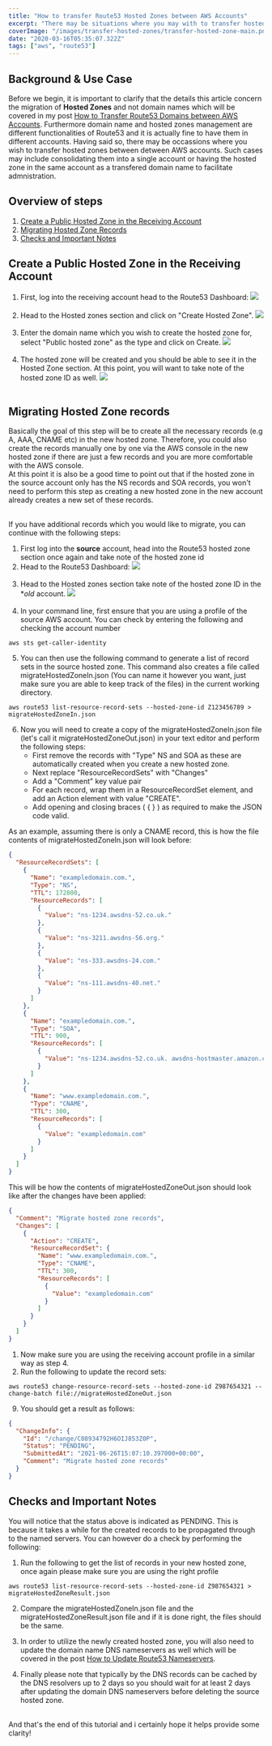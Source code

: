 ```yaml
---
title: "How to transfer Route53 Hosted Zones between AWS Accounts"
excerpt: "There may be situations where you may with to transfer hosted zones between AWS accounts, this article attempts to show how it can be done"
coverImage: "/images/transfer-hosted-zones/transfer-hosted-zone-main.png"
date: "2020-03-16T05:35:07.322Z"
tags: ["aws", "route53"]
---
```


## Background & Use Case

Before we begin, it is important to clarify that the details this article concern the migration of **Hosted Zones** and not domain names which will be covered in my post [How to Transfer Route53 Domains between AWS Accounts](/posts/transfer-aws-domains-between-accounts). Furthermore domain name and hosted zones management are different functionalities of Route53 and it is actually fine to have them in different accounts. Having said so, there may be occassions where you wish to transfer hosted zones between detween AWS accounts. Such cases may include consolidating them into a single account or having the hosted zone in the same account as a transfered domain name to facilitate admnistration.

## Overview of steps

1. [Create a Public Hosted Zone in the Receiving Account](#create-hosted-zone)
2. [Migrating Hosted Zone Records](#migrate-records)
3. [Checks and Important Notes](#checks-and-notes)

<a name="create-hosted-zone"></a>

## Create a Public Hosted Zone in the Receiving Account

1. First, log into the receiving account head to the Route53 Dashboard:
   <img src="/images/transfer-hosted-zones/find-route53.png"/>
   </br></br>
2. Head to the Hosted zones section and click on "Create Hosted Zone".
   <img src="/images/transfer-hosted-zones/create-hosted-zone.png"/>
   </br></br>
3. Enter the domain name which you wish to create the hosted zone for, select "Public hosted zone" as the type and click on Create.
   <img src="/images/transfer-hosted-zones/create-hosted-zone-menu.png"/>
   </br></br>
4. The hosted zone will be created and you should be able to see it in the Hosted Zone section. At this point, you will want to take note of the hosted zone ID as well.
   <img src="/images/transfer-hosted-zones/hostedzoneid-new.png"/>
   </br></br>

<a name="migrate-records"></a>

## Migrating Hosted Zone records

Basically the goal of this step will be to create all the necessary records (e.g A, AAA, CNAME etc) in the new hosted zone. Therefore, you could also create the records manually one by one via the AWS console in the new hosted zone if there are just a few records and you are more comfortable with the AWS console.
</br> At this point it is also be a good time to point out that if the hosted zone in the source account only has the NS records and SOA records, you won't need to perform this step as creating a new hosted zone in the new account already creates a new set of these records.

</br> If you have additional records which you would like to migrate, you can continue with the following steps:

1. First log into the **source** account, head into the Route53 hosted zone section once again and take note of the hosted zone id
2. Head to the Route53 Dashboard:
   <img src="/images/transfer-hosted-zones/find-route53.png"/>
   </br></br>
3. Head to the Hosted zones section take note of the hosted zone ID in the \*_old_ account.
   <img src="/images/transfer-hosted-zones/hostedzoneid-old.png"/>
   </br></br>
4. In your command line, first ensure that you are using a profile of the source AWS account. You can check by entering the following and checking the account number

```shell
aws sts get-caller-identity
```

5. You can then use the following command to generate a list of record sets in the source hosted zone. This command also creates a file called migrateHostedZoneIn.json (You can name it however you want, just make sure you are able to keep track of the files) in the current working directory.

```shell
aws route53 list-resource-record-sets --hosted-zone-id Z123456789 > migrateHostedZoneIn.json
```

6. Now you will need to create a copy of the migrateHostedZoneIn.json file (let's call it migrateHostedZoneOut.json) in your text editor and perform the following steps:
   - First remove the records with "Type" NS and SOA as these are automatically created when you create a new hosted zone.
   - Next replace "ResourceRecordSets" with "Changes"
   - Add a "Comment" key value pair
   - For each record, wrap them in a ResourceRecordSet element, and add an Action element with value "CREATE".
   - Add opening and closing braces ( { } ) as required to make the JSON code valid.

As an example, assuming there is only a CNAME record, this is how the file contents of migrateHostedZoneIn.json will look before:

```json
{
  "ResourceRecordSets": [
    {
      "Name": "exampledomain.com.",
      "Type": "NS",
      "TTL": 172800,
      "ResourceRecords": [
        {
          "Value": "ns-1234.awsdns-52.co.uk."
        },
        {
          "Value": "ns-3211.awsdns-56.org."
        },
        {
          "Value": "ns-333.awsdns-24.com."
        },
        {
          "Value": "ns-111.awsdns-40.net."
        }
      ]
    },
    {
      "Name": "exampledomain.com.",
      "Type": "SOA",
      "TTL": 900,
      "ResourceRecords": [
        {
          "Value": "ns-1234.awsdns-52.co.uk. awsdns-hostmaster.amazon.com. 1 7200 900 1209600 86400"
        }
      ]
    },
    {
      "Name": "www.exampledomain.com.",
      "Type": "CNAME",
      "TTL": 300,
      "ResourceRecords": [
        {
          "Value": "exampledomain.com"
        }
      ]
    }
  ]
}
```

This will be how the contents of migrateHostedZoneOut.json should look like after the changes have been applied:

```json
{
  "Comment": "Migrate hosted zone records",
  "Changes": [
    {
      "Action": "CREATE",
      "ResourceRecordSet": {
        "Name": "www.exampledomain.com.",
        "Type": "CNAME",
        "TTL": 300,
        "ResourceRecords": [
          {
            "Value": "exampledomain.com"
          }
        ]
      }
    }
  ]
}
```

1. Now make sure you are using the receiving account profile in a similar way as step 4.
2. Run the following to update the record sets:

```shell
aws route53 change-resource-record-sets --hosted-zone-id Z987654321 --change-batch file://migrateHostedZoneOut.json
```

9. You should get a result as follows:

```json
{
  "ChangeInfo": {
    "Id": "/change/C08934792H6OIJ853Z0P",
    "Status": "PENDING",
    "SubmittedAt": "2021-06-26T15:07:10.397000+00:00",
    "Comment": "Migrate hosted zone records"
  }
}
```

<a name="checks-and-notes"></a>

## Checks and Important Notes

You will notice that the status above is indicated as PENDING. This is because it takes a while for the created records to be propagated through to the named servers. You can however do a check by performing the following:

1. Run the following to get the list of records in your new hosted zone, once again please make sure you are using the right profile

```shell
aws route53 list-resource-record-sets --hosted-zone-id Z987654321 > migrateHostedZoneResult.json
```

2. Compare the migrateHostedZoneIn.json file and the migrateHostedZoneResult.json file and if it is done right, the files should be the same.

3. In order to utilize the newly created hosted zone, you will also need to update the domain name DNS nameservers as well which will be covered in the post [How to Update Route53 Nameservers](/posts/updating-route53-nameservers).
4. Finally please note that typically by the DNS records can be cached by the DNS resolvers up to 2 days so you should wait for at least 2 days after updating the domain DNS nameservers before deleting the source hosted zone.

<br/> And that's the end of this tutorial and i certainly hope it helps provide some clarity!
